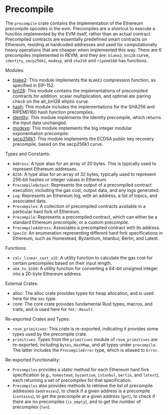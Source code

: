 # Precompile

The `precompile` crate contains the implementation of the Ethereum precompile opcodes in the evm. Precompiles are a shortcut to execute a function implemented by the EVM itself, rather than an actual contract. Precompiled contracts are essentially predefined smart contracts on Ethereum, residing at hardcoded addresses and used for computationally heavy operations that are cheaper when implemented this way. There are 6 precompiles implemented in REVM, and they are: `blake2`, `bn128` curve, `identity`, `secp256k1`, `modexp`, and `sha256` and `ripemd160` has functions.

Modules:

- [blake2](./precompile/blake2.md): This module implements the `BLAKE2` compression function, as specified in EIP-152.
- [bn128](./precompile/bn128.md): This module contains the implementations of precompiled contracts for addition, scalar multiplication, and optimal ate pairing check on the alt_bn128 elliptic curve.
- [hash](./precompile/hash.md): This module includes the implementations for the SHA256 and RIPEMD160 hash function precompiles.
- [identity](./precompile/identity.md): This module implements the Identity precompile, which returns the input data unchanged.
- [modexp](./precompile/modexp.md): This module implements the big integer modular exponentiation precompile.
- [secp256k1](./precompile/secp256k1.md): This module implements the ECDSA public key recovery precompile, based on the secp256k1 curve.

Types and Constants:

- `Address`: A type alias for an array of 20 bytes. This is typically used to represent Ethereum addresses.
- `B256`: A type alias for an array of 32 bytes, typically used to represent 256-bit hashes or integer values in Ethereum.
- `PrecompileOutput`: Represents the output of a precompiled contract execution, including the gas cost, output data, and any logs generated.
- `Log`: Represents an Ethereum log, with an address, a list of topics, and associated data.
- `Precompiles`: A collection of precompiled contracts available in a particular hard fork of Ethereum.
- `Precompile`: Represents a precompiled contract, which can either be a standard Ethereum precompile, or a custom precompile.
- `PrecompileAddress`: Associates a precompiled contract with its address.
- `SpecId`: An enumeration representing different hard fork specifications in Ethereum, such as Homestead, Byzantium, Istanbul, Berlin, and Latest.

Functions:

- `calc_linear_cost_u32`: A utility function to calculate the gas cost for certain precompiles based on their input length.
- `u64_to_b160`: A utility function for converting a 64-bit unsigned integer into a 20-byte Ethereum address.

External Crates:

- alloc: The alloc crate provides types for heap allocation, and is used here for the `Vec` type.
- core: The core crate provides fundamental Rust types, macros, and traits, and is used here for `fmt::Result`.

Re-exported Crates and Types:

- `revm_primitives`: This crate is re-exported, indicating it provides some types used by the precompile crate.
- `primitives`: Types from the `primitives` module of `revm_primitives` are re-exported, including `Bytes`, `HashMap`, and all types under `precompile`. The latter includes the `PrecompileError` type, which is aliased to `Error`.

Re-exported Functionality:

- `Precompiles` provides a static method for each Ethereum hard fork specification (e.g., `homestead`, `byzantium`, `istanbul`, `berlin`, and `latest`), each returning a set of precompiles for that specification.
- `Precompiles` also provides methods to retrieve the list of precompile addresses (`addresses`), to check if a given address is a precompile (`contains`), to get the precompile at a given address (`get`), to check if there are no precompiles (`is_empty`), and to get the number of precompiles (`len`).
